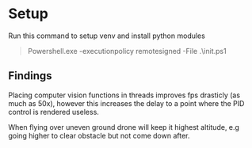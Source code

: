 # Setup

Run this command to setup venv and install python modules

>Powershell.exe -executionpolicy remotesigned -File  .\init.ps1



## Findings

Placing computer vision functions in threads improves fps drasticly (as much as 50x), 
however this increases the delay to a point where the PID control is rendered useless.

When flying over uneven ground drone will keep it highest altitude, e.g going higher to clear obstacle but not come down after.